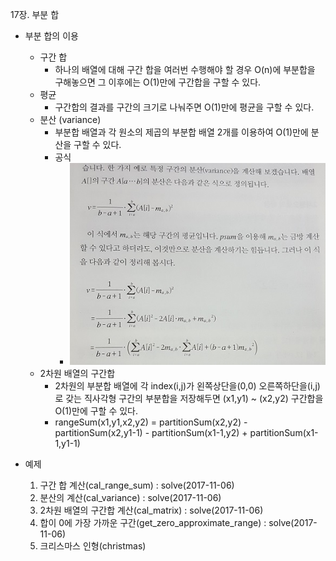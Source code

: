 17장. 부분 합

* 부분 합의 이용
	* 구간 합
		* 하나의 배열에 대해 구간 합을 여러번 수행해야 할 경우 O(n)에 부분합을 구해놓으면 그 이후에는 O(1)만에 구간합을 구할 수 있다.
	* 평균
		* 구간합의 결과를 구간의 크기로 나눠주면 O(1)만에 평균을 구할 수 있다.
	* 분산 (variance)
		* 부분합 배열과 각 원소의 제곱의 부분합 배열 2개를 이용하여 O(1)만에 분산을 구할 수 있다.
		* 공식
			* ![variance](./picture/variance.jpg) <br/>
	* 2차원 배열의 구간합
		* 2차원의 부분합 배열에 각 index(i,j)가 왼쪽상단을(0,0) 오른쪽하단을(i,j)로 갖는 직사각형 구간의 부분합을 저장해두면 (x1,y1) ~ (x2,y2) 구간합을 O(1)만에 구할 수 있다.
		* rangeSum(x1,y1,x2,y2) = partitionSum(x2,y2) - partitionSum(x2,y1-1) - partitionSum(x1-1,y2) + partitionSum(x1-1,y1-1)

* 예제
	1. 구간 합 계산(cal\_range\_sum) : solve(2017-11-06)
	2. 분산의 계산(cal\_variance) : solve(2017-11-06)
	3. 2차원 배열의 구간합 계산(cal\_matrix) : solve(2017-11-06)
	4. 합이 0에 가장 가까운 구간(get\_zero\_approximate\_range) : solve(2017-11-06)
	5. 크리스마스 인형(christmas)